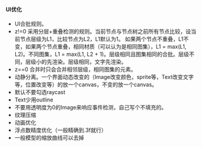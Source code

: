 #### UI优化
- UI合批规则。
 - z!=0 采用分层+重叠检测的规则。当前节点与节点树之前所有节点比较，设当前节点层级为L1，比较节点为L2，L1默认为1。 如果两个节点不重叠，L1不变，如果两个节点重叠，相同材质（可以认为是相同图集），L1 = max(L1, L2)。不同图集，L1 = max(L1, L2 + 1)。层级相同且图集相同的合批。层级不同，层级小的先渲染。层级相同，文字先渲染。
 - z==0 合并时只会合并相邻层级，相同图集的元素。
 - 动静分离。一个界面动态改变的（Image改变颜色，sprite等，Text改变文字等，位置改变等）的放一个canvas，不变的放一个canvas。
 - 默认不要勾选raycast
 - Text少用outline
 - 不要用透明度为0的Image来响应事件检测，自己写个不填充的。
 - 纹理压缩
- 动画优化
 - 浮点数精度优化（一般精确到.3f就行）
 - 一般模型的缩放曲线可以去掉
